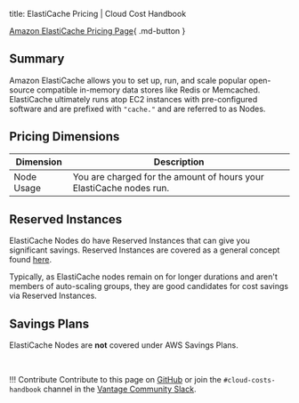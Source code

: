 title: ElastiCache Pricing | Cloud Cost Handbook

[Amazon ElastiCache Pricing Page](https://aws.amazon.com/elasticache/pricing/){ .md-button }

## Summary

Amazon ElastiCache allows you to set up, run, and scale popular open-source compatible in-memory data stores like Redis or Memcached. ElastiCache ultimately runs atop EC2 instances with pre-configured software and are prefixed with `"cache."` and are referred to as Nodes.

## Pricing Dimensions

|Dimension|Description|
|---|---|
|Node Usage|You are charged for the amount of hours your ElastiCache nodes run.|


## Reserved Instances
ElastiCache Nodes do have Reserved Instances that can give you significant savings. Reserved Instances are covered as a general concept found [here](../concepts/reserved-instances.md). 

Typically, as ElastiCache nodes remain on for longer durations and aren't members of auto-scaling groups, they are good candidates for cost savings via Reserved Instances. 


## Savings Plans
ElastiCache Nodes are **not** covered under AWS Savings Plans.

<br/>

!!! Contribute
    Contribute to this page on [GitHub](https://github.com/vantage-sh/handbook) or join the `#cloud-costs-handbook` channel in the [Vantage Community Slack](https://join.slack.com/t/vantagecommunity/shared_invite/zt-1szz6puz7-zRuJ8J4OJIiBFlcTobYZXA).